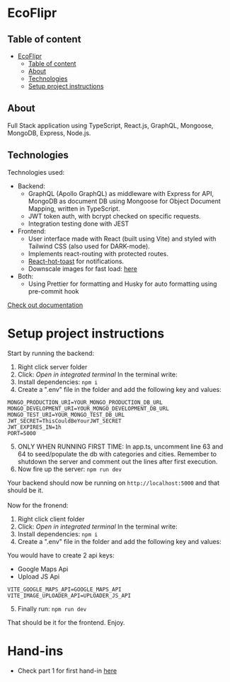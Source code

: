 # EcoFlipr

## Table of content

- [EcoFlipr](#EcoFlipr)
  - [Table of content](#table-of-content)
  - [About](#about)
  - [Technologies](#Technologies)
  - [Setup project instructions](#setup-project-instructions)

## About

Full Stack application using TypeScript, React.js, GraphQL, Mongoose, MongoDB, Express, Node.js.
<br>

## Technologies

Technologies used:

- Backend:
  - GraphQL (Apollo GraphQL) as middleware with Express for API, MongoDB as document DB using Mongoose for Object Document Mapping, written in TypeScript.
  - JWT token auth, with bcrypt checked on specific requests.
  - Integration testing done with JEST
- Frontend:
  - User interface made with React (built using Vite) and styled with Tailwind CSS (also used for DARK-mode).
  - Implements react-routing with protected routes.
  - [React-hot-toast](https://react-hot-toast.com/) for notifications.
  - Downscale images for fast load: [here](https://www.iloveimg.com/resize-image#resize-options,percentage)
- Both:
  - Using Prettier for formatting and Husky for auto formatting using pre-commit hook

[Check out documentation](https://docs.google.com/document/d/10sMMaLOVtc_BvnQ9Vex5iBIQ9JwFXJkzIGE3BPa0lm0/edit#heading=h.3s0pjx1iz31z)

# Setup project instructions

Start by running the backend:

1. Right click server folder
2. Click: _Open in integrated terminal_
   In the terminal write:
3. Install dependencies: `npm i`
4. Create a ".env" file in the folder and add the following key and values:

```
MONGO_PRODUCTION_URI=YOUR_MONGO_PRODUCTION_DB_URL
MONGO_DEVELOPMENT_URI=YOUR_MONGO_DEVELOPMENT_DB_URL
MONGO_TEST_URI=YOUR_MONGO_TEST_DB_URL
JWT_SECRET=ThisCouldBeYourJWT_SECRET
JWT_EXPIRES_IN=1h
PORT=5000
```

5. ONLY WHEN RUNNING FIRST TIME: In app.ts, uncomment line 63 and 64 to seed/populate the db with categories and cities. Remember to shutdown the server and comment out the lines after first execution.
6. Now fire up the server: `npm run dev`

Your backend should now be running on `http://localhost:5000` and that should be it. <br> <br>
Now for the fronend:

1. Right click client folder
2. Click: _Open in integrated terminal_
   In the terminal write:
3. Install dependencies: `npm i`
4. Create a ".env" file in the folder and add the following key and values:

You would have to create 2 api keys:

- Google Maps Api
- Upload JS Api

```
VITE_GOOGLE_MAPS_API=GOOGLE_MAPS_API
VITE_IMAGE_UPLOADER_API=UPLOADER_JS_API
```

5. Finally run: `npm run dev`

That should be it for the frontend. Enjoy.

# Hand-ins

- Check part 1 for first hand-in [here](PART1.MD)
